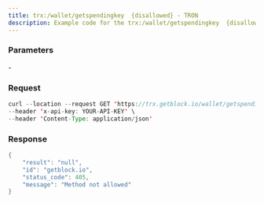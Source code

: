 ```yaml
---
title: trx:/wallet/getspendingkey  {disallowed} - TRON
description: Example code for the trx:/wallet/getspendingkey  {disallowed} rest method. Сomplete guide on how to use trx:/wallet/getspendingkey  {disallowed} rest in GetBlock.io Web3 documentation.
---
```


### Parameters


\-

### Request

``` java
curl --location --request GET 'https://trx.getblock.io/wallet/getspendingkey' \
--header 'x-api-key: YOUR-API-KEY' \
--header 'Content-Type: application/json' 
```

###  Response

``` java
{
    "result": "null",
    "id": "getblock.io",
    "status_code": 405,
    "message": "Method not allowed"
}
```

